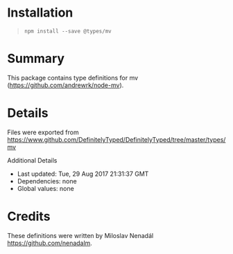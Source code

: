 # Installation
> `npm install --save @types/mv`

# Summary
This package contains type definitions for mv (https://github.com/andrewrk/node-mv).

# Details
Files were exported from https://www.github.com/DefinitelyTyped/DefinitelyTyped/tree/master/types/mv

Additional Details
 * Last updated: Tue, 29 Aug 2017 21:31:37 GMT
 * Dependencies: none
 * Global values: none

# Credits
These definitions were written by Miloslav Nenadál <https://github.com/nenadalm>.
